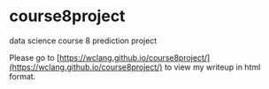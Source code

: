 # course8project
data science course 8 prediction project

Please go to [https://wclang.github.io/course8project/](https://wclang.github.io/course8project/) to view my writeup in html format.
